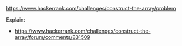 https://www.hackerrank.com/challenges/construct-the-array/problem

Explain:

- https://www.hackerrank.com/challenges/construct-the-array/forum/comments/831509
